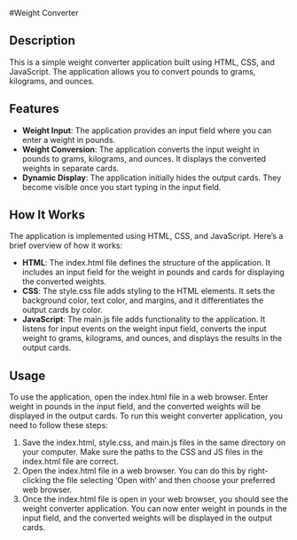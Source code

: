 #Weight Converter

## Description
This is a simple weight converter application built using HTML, CSS, and JavaScript. The application allows you to convert pounds to grams, kilograms, and ounces.

## Features
- **Weight Input**: The application provides an input field where you can enter a weight in pounds.
- **Weight Conversion**: The application converts the input weight in pounds to grams, kilograms, and ounces. It displays the converted weights in separate cards.
- **Dynamic Display**: The application initially hides the output cards. They become visible once you start typing in the input field.

## How It Works
The application is implemented using HTML, CSS, and JavaScript. Here’s a brief overview of how it works:
- **HTML**: The index.html file defines the structure of the application. It includes an input field for the weight in pounds and cards for displaying the converted weights.
- **CSS**: The style.css file adds styling to the HTML elements. It sets the background color, text color, and margins, and it differentiates the output cards by color.
- **JavaScript**: The main.js file adds functionality to the application. It listens for input events on the weight input field, converts the input weight to grams, kilograms, and ounces, and displays the results in the output cards.

## Usage
To use the application, open the index.html file in a web browser. Enter weight in pounds in the input field, and the converted weights will be displayed in the output cards. To run this weight converter application, you need to follow these steps:
1. Save the index.html, style.css, and main.js files in the same directory on your computer. Make sure the paths to the CSS and JS files in the index.html file are correct.
2. Open the index.html file in a web browser. You can do this by right-clicking the file selecting ‘Open with’ and then choose your preferred web browser.
3. Once the index.html file is open in your web browser, you should see the weight converter application. You can now enter weight in pounds in the input field, and the converted weights will be displayed in the output cards.
